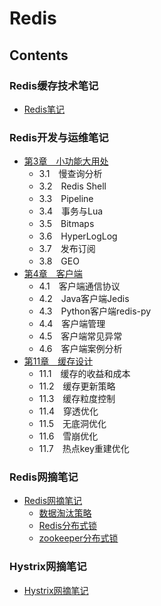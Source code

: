 # Redis

## Contents
### Redis缓存技术笔记
- [Redis笔记](doc/RedisNote.md)

### Redis开发与运维笔记
- [第3章　小功能大用处](doc/redisdev/RedisDev03.md)
    - 3.1　慢查询分析
    - 3.2　Redis Shell
    - 3.3　Pipeline
    - 3.4　事务与Lua
    - 3.5　Bitmaps
    - 3.6　HyperLogLog
    - 3.7　发布订阅
    - 3.8　GEO
- [第4章　客户端](doc/redisdev/RedisDev04.md)
    - 4.1　客户端通信协议
    - 4.2　Java客户端Jedis
    - 4.3　Python客户端redis-py
    - 4.4　客户端管理
    - 4.5　客户端常见异常
    - 4.6　客户端案例分析
- [第11章　缓存设计](doc/redisdev/RedisDev11.md)
    - 11.1　缓存的收益和成本
    - 11.2　缓存更新策略
    - 11.3　缓存粒度控制
    - 11.4　穿透优化
    - 11.5　无底洞优化
    - 11.6　雪崩优化
    - 11.7　热点key重建优化

### Redis网摘笔记
- [Redis网摘笔记](doc/RedisCollection.md)
    - [数据淘汰策略](doc/RedisCollection.md#数据淘汰策略)
    - [Redis分布式锁](doc/RedisCollection.md#Redis分布式锁)
    - [zookeeper分布式锁](doc/RedisCollection.md#zookeeper分布式锁)

### Hystrix网摘笔记
- [Hystrix网摘笔记](doc/Hystrix.md)